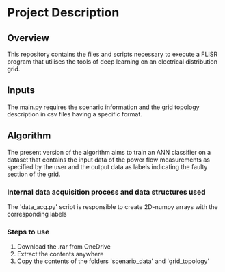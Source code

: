 # Project Description

## Overview
This repository contains the files and scripts necessary to execute a FLISR program that utilises the tools of deep learning on an electrical distribution grid.

## Inputs
The main.py requires the scenario information and the grid topology description in csv files having a specific format.

## Algorithm
The present version of the algorithm aims to train an ANN classifier on a dataset that contains the input data of the 
power flow measurements as specified by the user and the output data as labels indicating the faulty section of the grid.

### Internal data acquisition process and data structures used
The 'data_acq.py' script is responsible to create 2D-numpy arrays with the corresponding labels

### Steps to use

1. Download the .rar from OneDrive
2. Extract the contents anywhere
3. Copy the contents of the folders 'scenario_data' and 'grid_topology'